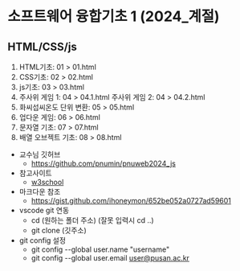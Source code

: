 # 소프트웨어 융합기초 1 (2024_계절)
## HTML/CSS/js
1. HTML기초: 01 > 01.html
2. CSS기초: 02 > 02.html
3. js기초: 03 > 03.html
4. 주사위 게임 1: 04 > 04.1.html
   주사위 게임 2: 04 > 04.2.html
5. 화씨섭씨온도 단위 변환: 05 > 05.html
6. 업다운 게임: 06 > 06.html
7. 문자열 기초: 07 > 07.html
8. 배열 오브젝트 기초: 08 > 08.html

+ 교수님 깃허브
    + https://github.com/pnumin/pnuweb2024_js 
+ 참고사이트
    + [w3school](https://www.w3schools.com/)
+ 마크다운 참조
    + https://gist.github.com/ihoneymon/652be052a0727ad59601    
+ vscode git 연동 
    + cd (원하는 폴더 주소) (잘못 입력시 cd ..)
    + git clone (깃주소)
+ git config 설정
    + git config --global user.name "username"
    + git config --global user.email user@pusan.ac.kr